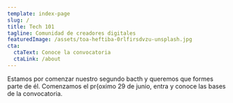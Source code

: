 ```yaml
---
template: index-page
slug: /
title: Tech 101
tagline: Comunidad de creadores digitales
featuredImage: /assets/toa-heftiba-0rlfirsdvzu-unsplash.jpg
cta:
  ctaText: Conoce la convocatoria
  ctaLink: /about
---
```

Estamos por comenzar nuestro segundo bacth y queremos que formes parte de él.
Comenzamos el pr{oximo 29 de junio, entra y conoce las bases de la convocatoria.